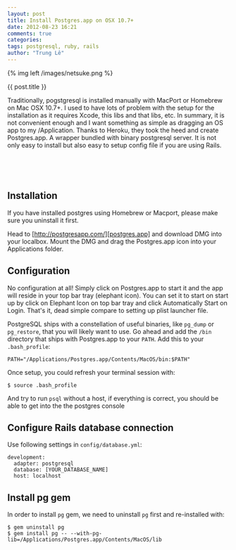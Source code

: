```yaml
---
layout: post
title: Install Postgres.app on OSX 10.7+
date: 2012-08-23 16:21
comments: true
categories: 
tags: postgresql, ruby, rails
author: "Trung Lê"
---
```


{% img left /images/netsuke.png %}

{{ post.title }}

Traditionally, pogstgresql is installed manually with MacPort or Homebrew on Mac OSX 10.7+. I used
to have lots of problem with the setup for the installation as it requires Xcode, this libs and that libs, etc.
In summary, it is not convenient enough and I want something as simple as dragging an OS app to my /Application.
Thanks to Heroku, they took the heed and create Postgres.app. A wrapper bundled with binary postgresql server.
It is not only easy to install but also easy to setup config file if you are using Rails.


<br/>
<br/>
<br/>
<!--more-->

## Installation

If you have installed postgres using Homebrew or Macport, please make sure you uninstall it first.

Head to [http://postgresapp.com/][postgres.app] and download DMG into your localbox. Mount the DMG and drag the Postgres.app
icon into your Applications folder.

## Configuration

No configuration at all! Simply click on Postgres.app to start it and the app will reside in your top bar tray (elephant icon).
You can set it to start on start up by click on Elephant Icon on top bar tray and click Automatically Start on Login. That's it, dead simple compare to
setting up plist launcher file.

PostgreSQL ships with a constellation of useful binaries, like `pg_dump` or `pg_restore`, that you will likely want to use.
Go ahead and add the `/bin` directory that ships with Postgres.app to your `PATH`. Add this to your `.bash_profile`:

```
PATH="/Applications/Postgres.app/Contents/MacOS/bin:$PATH"
```

Once setup, you could refresh your terminal session with:

```
$ source .bash_profile
```

And try to run `psql` without a host, if everything is correct, you should be able to get into the the postgres console

## Configure Rails database connection

Use following settings in `config/database.yml`:

```
development:
  adapter: postgresql
  database: [YOUR_DATABASE_NAME]
  host: localhost
```

## Install pg gem

In order to install `pg` gem, we need to uninstall `pg` first and re-installed with:

```
$ gem uninstall pg
$ gem install pg -- --with-pg-lib=/Applications/Postgres.app/Contents/MacOS/lib
```

[postgres.app]: http://postgresapp.com/